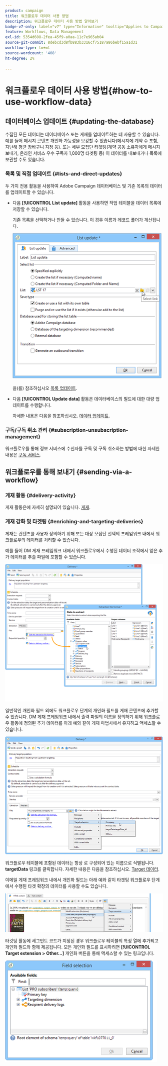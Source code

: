 ```yaml
---
product: campaign
title: 워크플로우 데이터 사용 방법
description: 워크플로우 데이터 사용 방법 알아보기
badge-v7-only: label="v7" type="Informative" tooltip="Applies to Campaign Classic v7 only"
feature: Workflows, Data Management
exl-id: 5354d608-2fea-45f9-a0aa-11c7e965ab04
source-git-commit: 8debcd3d8fb883b3316cf75187a86bebf15a1d31
workflow-type: tm+mt
source-wordcount: '408'
ht-degree: 2%

---
```


# 워크플로우 데이터 사용 방법{#how-to-use-workflow-data}



## 데이터베이스 업데이트 {#updating-the-database}

수집된 모든 데이터는 데이터베이스 또는 게재를 업데이트하는 데 사용할 수 있습니다. 예를 들어 메시지 콘텐츠 개인화 가능성을 보강할 수 있습니다(메시지에 계약 수 포함, 지난해 평균 장바구니 지정 등). 또는 세부 모집단 타겟팅(계약 공동 소유자에게 메시지 보내기, 온라인 서비스 우수 구독자 1,000명 타겟팅 등) 이 데이터를 내보내거나 목록에 보관할 수도 있습니다.

### 목록 및 직접 업데이트 {#lists-and-direct-updates}

두 가지 전용 활동을 사용하여 Adobe Campaign 데이터베이스 및 기존 목록의 데이터를 업데이트할 수 있습니다.

* 다음 **[!UICONTROL List update]** 활동을 사용하면 작업 테이블을 데이터 목록에 저장할 수 있습니다.

   기존 목록을 선택하거나 만들 수 있습니다. 이 경우 이름과 레코드 폴더가 계산됩니다.

   ![](assets/s_user_create_list.png)

   을(를) 참조하십시오 [목록 업데이트](list-update.md).

* 다음 **[!UICONTROL Update data]** 활동은 데이터베이스의 필드에 대한 대량 업데이트를 수행합니다.

   자세한 내용은 다음을 참조하십시오. [데이터 업데이트](update-data.md).

### 구독/구독 취소 관리 {#subscription-unsubscription-management}

워크플로우를 통해 정보 서비스에 수신자를 구독 및 구독 취소하는 방법에 대한 자세한 내용은 [구독 서비스](subscription-services.md).

## 워크플로우를 통해 보내기 {#sending-via-a-workflow}

### 게재 활동 {#delivery-activity}

게재 활동은에 자세히 설명되어 있습니다. [게재](delivery.md).

### 게재 강화 및 타겟팅 {#enriching-and-targeting-deliveries}

게재는 컨텐츠를 사용자 정의하기 위해 또는 대상 모집단 선택의 프레임워크 내에서 워크플로우의 데이터를 처리할 수 있습니다.

예를 들어 DM 게재 프레임워크 내에서 워크플로우에서 수행된 데이터 조작에서 얻은 추가 데이터를 추출 파일에 포함할 수 있습니다.

![](assets/s_advuser_add_data_postal_mail.png)

일반적인 개인화 필드 외에도 워크플로우 단계의 개인화 필드를 게재 콘텐츠에 추가할 수 있습니다. DM 게재 프레임워크 내에서 출력 파일의 이름을 정의하기 위해 워크플로우 활동에 정의된 추가 데이터를 아래 예와 같이 게재 마법사에서 유지하고 액세스할 수 있습니다.

![](assets/s_advuser_using_additional_data.png)

워크플로우 테이블에 포함된 데이터는 항상 로 구성되어 있는 이름으로 식별됩니다. **targetData** 링크를 클릭합니다. 자세한 내용은 다음을 참조하십시오. [Target 데이터](data-life-cycle.md#target-data).

이메일 게재 프레임워크 내에서 개인화 필드는 아래 예와 같이 타겟팅 워크플로우 단계에서 수행된 타겟 확장의 데이터를 사용할 수도 있습니다.

![](assets/s_advuser_add_data_email.png)

타깃팅 활동에 세그먼트 코드가 지정된 경우 워크플로우 테이블의 특정 열에 추가되고 개인화 필드와 함께 제공됩니다. 모든 개인화 필드를 표시하려면 **[!UICONTROL Target extension > Other...]** 개인화 버튼을 통해 액세스할 수 있는 링크입니다.

![](assets/s_advuser_segment_code_select.png)
